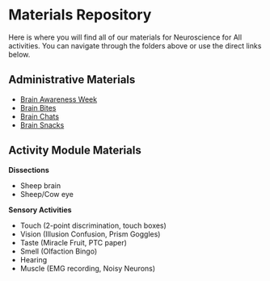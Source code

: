# Materials Repository

Here is where you will find all of our materials for Neuroscience for All activities. You can navigate through the folders above or use the direct links below.

## Administrative Materials
* [Brain Awareness Week](https://github.com/cathynewman/UAB_Neuroscience_for_All/tree/main/Materials/Admin_materials/Brain_Awareness_Week)
* [Brain Bites](https://github.com/cathynewman/UAB_Neuroscience_for_All/tree/main/Materials/Admin_materials/Brain_Bites)
* [Brain Chats](https://github.com/cathynewman/UAB_Neuroscience_for_All/tree/main/Materials/Admin_materials/Brain_Chats)
* [Brain Snacks](https://github.com/cathynewman/UAB_Neuroscience_for_All/tree/main/Materials/Admin_materials/Brain_Snacks)

## Activity Module Materials

**Dissections**
* Sheep brain
* Sheep/Cow eye

**Sensory Activities**
* Touch (2-point discrimination, touch boxes)
* Vision (Illusion Confusion, Prism Goggles)
* Taste (Miracle Fruit, PTC paper)
* Smell (Olfaction Bingo)
* Hearing
* Muscle (EMG recording, Noisy Neurons)
